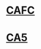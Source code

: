 # [CAFC](http://cafc.uscourts.gov/contact/clerks-office/filing-resources "Court of Appeals Federal Circuit")

# [CA5](http://ca5.uscourts.gov)
